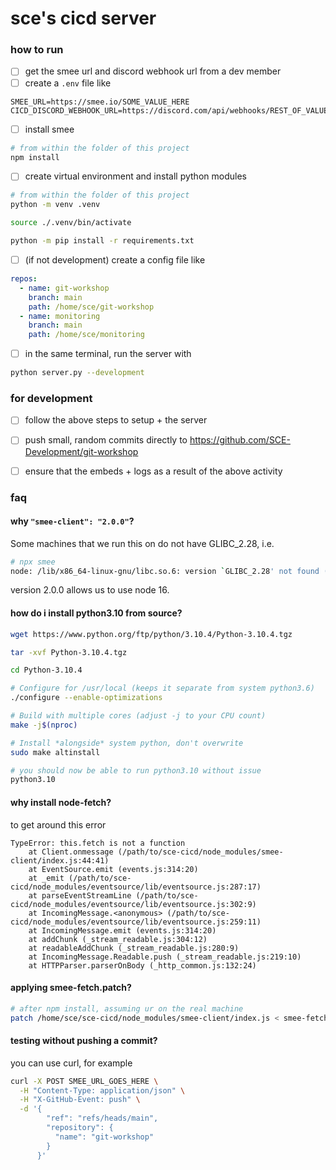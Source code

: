# sce's cicd server

### how to run
- [ ] get the smee url and discord webhook url from a dev member
- [ ] create a `.env` file like
```
SMEE_URL=https://smee.io/SOME_VALUE_HERE
CICD_DISCORD_WEBHOOK_URL=https://discord.com/api/webhooks/REST_OF_VALUE_HERE
```
- [ ] install smee
```sh
# from within the folder of this project
npm install
```
- [ ] create virtual environment and install python modules
```sh
# from within the folder of this project
python -m venv .venv

source ./.venv/bin/activate

python -m pip install -r requirements.txt
```
- [ ] (if not development) create a config file like
```yml
repos:
  - name: git-workshop
    branch: main
    path: /home/sce/git-workshop
  - name: monitoring
    branch: main
    path: /home/sce/monitoring
```
- [ ] in the same terminal, run the server with
```sh
python server.py --development
```

### for development
- [ ] follow the above steps to setup + the server
- [ ] push small, random commits directly to https://github.com/SCE-Development/git-workshop
- [ ] ensure that the embeds + logs as a result of the above activity


### faq
#### why `"smee-client": "2.0.0"`?
Some machines that we run this on do not have GLIBC_2.28, i.e.
```sh
# npx smee
node: /lib/x86_64-linux-gnu/libc.so.6: version `GLIBC_2.28' not found (required by node)
```
version 2.0.0 allows us to use node 16.

#### how do i install python3.10 from source?
```sh
wget https://www.python.org/ftp/python/3.10.4/Python-3.10.4.tgz

tar -xvf Python-3.10.4.tgz

cd Python-3.10.4

# Configure for /usr/local (keeps it separate from system python3.6)
./configure --enable-optimizations

# Build with multiple cores (adjust -j to your CPU count)
make -j$(nproc)

# Install *alongside* system python, don't overwrite
sudo make altinstall

# you should now be able to run python3.10 without issue
python3.10
```
#### why install node-fetch?
to get around this error
```
TypeError: this.fetch is not a function
    at Client.onmessage (/path/to/sce-cicd/node_modules/smee-client/index.js:44:41)
    at EventSource.emit (events.js:314:20)
    at _emit (/path/to/sce-cicd/node_modules/eventsource/lib/eventsource.js:287:17)
    at parseEventStreamLine (/path/to/sce-cicd/node_modules/eventsource/lib/eventsource.js:302:9)
    at IncomingMessage.<anonymous> (/path/to/sce-cicd/node_modules/eventsource/lib/eventsource.js:259:11)
    at IncomingMessage.emit (events.js:314:20)
    at addChunk (_stream_readable.js:304:12)
    at readableAddChunk (_stream_readable.js:280:9)
    at IncomingMessage.Readable.push (_stream_readable.js:219:10)
    at HTTPParser.parserOnBody (_http_common.js:132:24)
```
#### applying smee-fetch.patch?
```sh
# after npm install, assuming ur on the real machine
patch /home/sce/sce-cicd/node_modules/smee-client/index.js < smee-fetch.patch
```
#### testing without pushing a commit?
you can use curl, for example
```sh
curl -X POST SMEE_URL_GOES_HERE \
  -H "Content-Type: application/json" \
  -H "X-GitHub-Event: push" \
  -d '{
        "ref": "refs/heads/main",
        "repository": {
          "name": "git-workshop"
        }
      }'
```
